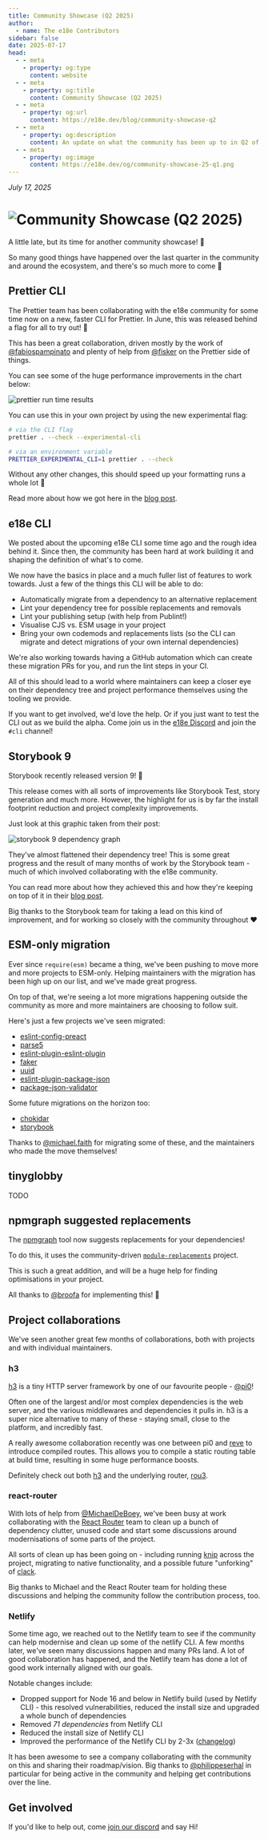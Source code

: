 ```yaml
---
title: Community Showcase (Q2 2025)
author:
  - name: The e18e Contributors
sidebar: false
date: 2025-07-17
head:
  - - meta
    - property: og:type
      content: website
  - - meta
    - property: og:title
      content: Community Showcase (Q2 2025)
  - - meta
    - property: og:url
      content: https://e18e.dev/blog/community-showcase-q2
  - - meta
    - property: og:description
      content: An update on what the community has been up to in Q2 of 2025
  - - meta
    - property: og:image
      content: https://e18e.dev/og/community-showcase-25-q1.png
---
```


_July 17, 2025_

# ![Community Showcase (Q2 2025)](/og/community-showcase-25-q1.png)

A little late, but its time for another community showcase! :tada:

So many good things have happened over the last quarter in the community and around the ecosystem, and there's so much more to come :rocket:

## Prettier CLI

The Prettier team has been collaborating with the e18e community for some time now on a new, faster CLI for Prettier. In June, this was released behind a flag for all to try out! :tada:

This has been a great collaboration, driven mostly by the work of [@fabiospampinato](https://bsky.app/profile/fabiospampinato.bsky.social) and plenty of help from [@fisker](https://bsky.app/profile/fiskercheung.com) on the Prettier side of things.

You can see some of the huge performance improvements in the chart below:

![prettier run time results](/images/prettier-chart.png)

You can use this in your own project by using the new experimental flag:

```sh
# via the CLI flag
prettier . --check --experimental-cli

# via an environment variable
PRETTIER_EXPERIMENTAL_CLI=1 prettier . --check
```

Without any other changes, this should speed up your formatting runs a whole lot :raised_hands:

Read more about how we got here in the [blog post](https://e18e.dev/blog/prettier-speed-up.html).

## e18e CLI

We posted about the upcoming e18e CLI some time ago and the rough idea behind it. Since then, the community has been hard at work building it and shaping the definition of what's to come.

We now have the basics in place and a much fuller list of features to work towards. Just a few of the things this CLI will be able to do:

- Automatically migrate from a dependency to an alternative replacement
- Lint your dependency tree for possible replacements and removals
- Lint your publishing setup (with help from Publint!)
- Visualise CJS vs. ESM usage in your project
- Bring your own codemods and replacements lists (so the CLI can migrate and detect migrations of your own internal dependencies)

We're also working towards having a GitHub automation which can create these migration PRs for you, and run the lint steps in your CI.

All of this should lead to a world where maintainers can keep a closer eye on their dependency tree and project performance themselves using the tooling we provide.

If you want to get involved, we'd love the help. Or if you just want to test the CLI out as we build the alpha. Come join us in the [e18e Discord](https://chat.e18e.dev) and join the `#cli` channel!

## Storybook 9

Storybook recently released version 9! :rocket:

This release comes with all sorts of improvements like Storybook Test, story generation and much more. However, the highlight for us is by far the install footprint reduction and project complexity improvements.

Just look at this graphic taken from their post:

![storybook 9 dependency graph](https://storybookblog.ghost.io/content/images/2025/07/storybook-9-dep-graph.jpg)

They've almost flattened their dependency tree! This is some great progress and the result of many months of work by the Storybook team - much of which involved collaborating with the e18e community.

You can read more about how they achieved this and how they're keeping on top of it in their [blog post](https://storybook.js.org/blog/storybook-bloat-fixed/).

Big thanks to the Storybook team for taking a lead on this kind of improvement, and for working so closely with the community throughout :heart:

## ESM-only migration

Ever since `require(esm)` became a thing, we've been pushing to move more and more projects to ESM-only. Helping maintainers with the migration has been high up on our list, and we've made great progress.

On top of that, we're seeing a lot more migrations happening outside the community as more and more maintainers are choosing to follow suit.

Here's just a few projects we've seen migrated:

- [eslint-config-preact](https://github.com/preactjs/eslint-config-preact)
- [parse5](https://github.com/inikulin/parse5/)
- [eslint-plugin-eslint-plugin](https://github.com/eslint-community/eslint-plugin-eslint-plugin)
- [faker](https://github.com/faker-js/faker)
- [uuid](https://github.com/uuidjs/uuid)
- [eslint-plugin-package-json](https://github.com/JoshuaKGoldberg/eslint-plugin-package-json)
- [package-json-validator](https://github.com/JoshuaKGoldberg/package-json-validator)

Some future migrations on the horizon too:

- [chokidar](https://github.com/paulmillr/chokidar/)
- [storybook](https://github.com/storybookjs/storybook/)

Thanks to [@michael.faith](https://bsky.app/profile/michael.faith) for migrating some of these, and the maintainers who made the move themselves!

## tinyglobby

TODO

## npmgraph suggested replacements

The [npmgraph](https://npmgraph.js.org/) tool now suggests replacements for your dependencies!

To do this, it uses the community-driven [`module-replacements`](https://github.com/es-tooling/module-replacements) project.

This is such a great addition, and will be a huge help for finding optimisations in your project.

All thanks to [@broofa](https://github.com/broofa) for implementing this! :tada:

## Project collaborations

We've seen another great few months of collaborations, both with projects and with individual maintainers.

### h3

[h3](https://github.com/h3js/h3) is a tiny HTTP server framework by one of our favourite people - [@pi0](https://bsky.app/profile/pi0.io)!

Often one of the largest and/or most complex dependencies is the web server, and the various middlewares and dependencies it pulls in. h3 is a super nice alternative to many of these - staying small, close to the platform, and incredibly fast.

A really awesome collaboration recently was one between pi0 and [reve](https://github.com/aquapi) to introduce compiled routes. This allows you to compile a static routing table at build time, resulting in some huge performance boosts.

Definitely check out both [h3](https://github.com/h3js/h3) and the underlying router, [rou3](https://github.com/h3js/rou3).

### react-router

With lots of help from [@MichaelDeBoey](https://github.com/MichaelDeBoey), we've been busy at work collaborating with the [React Router](https://github.com/remix-run/react-router) team to clean up a bunch of dependency clutter, unused code and start some discussions around modernisations of some parts of the project.

All sorts of clean up has been going on - including running [knip](https://knip.dev/) across the project, migrating to native functionality, and a possible future "unforking" of [clack](https://github.com/bombshell-dev/clack).

Big thanks to Michael and the React Router team for holding these discussions and helping the community follow the contribution process, too.

### Netlify

Some time ago, we reached out to the Netlify team to see if the community can help modernise and clean up some of the netlify CLI. A few months later, we've seen many discussions happen and many PRs land. A lot of good collaboration has happened, and the Netlify team has done a lot of good work internally aligned with our goals.

Notable changes include:

- Dropped support for Node 16 and below in Netlify build (used by Netlify CLI) - this resolved vulnerabilities, reduced the install size and upgraded a whole bunch of dependencies
- Removed _71 dependencies_ from Netlify CLI
- Reduced the install size of Netlify CLI
- Improved the performance of the Netlify CLI by 2-3x ([changelog](https://www.netlify.com/changelog/netlify-cli-is-twice-as-fast/))

It has been awesome to see a company collaborating with the community on this and sharing their roadmap/vision. Big thanks to [@philippeserhal](https://bsky.app/profile/philippeserhal.com) in particular for being active in the community and helping get contributions over the line.

## Get involved

If you'd like to help out, come [join our discord](https://chat.e18e.dev) and say Hi!
